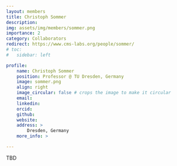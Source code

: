 ```yaml
---
layout: members
title: Christoph Sommer
description: 
img: assets/img/members/sommer.png
importance: 2
category: Collaborators
redirect: https://www.cms-labs.org/people/sommer/
# toc:
#   sidebar: left

profile:
    name: Christoph Sommer
    position: Professor @ TU Dresden, Germany
    image: sommer.png
    align: right
    image_circular: false # crops the image to make it circular
    email: 
    linkedin: 
    orcid: 
    github: 
    website:
    address: >
        Dresden, Germany
    more_info: >

---
```


TBD